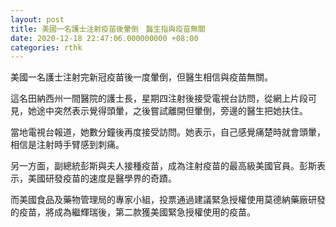 ```yaml
---
layout: post
title: 美國一名護士注射疫苗後暈倒　醫生指與疫苗無關
date: 2020-12-18 22:47:06.000000000 +08:00
categories: rthk
---
```


美國一名護士注射完新冠疫苗後一度暈倒，但醫生相信與疫苗無關。

這名田納西州一間醫院的護士長，星期四注射後接受電視台訪問，從網上片段可見，她途中突然表示覺得頭暈，之後嘗試離開但暈倒，旁邊的醫生把她扶住。

當地電視台報道，她數分鐘後再度接受訪問。她表示，自己感覺痛楚時就會頭暈，相信是注射時手臂感到刺痛。

另一方面，副總統彭斯與夫人接種疫苗，成為注射疫苗的最高級美國官員。彭斯表示，美國研發疫苗的速度是醫學界的奇蹟。

而美國食品及藥物管理局的專家小組，投票通過建議緊急授權使用莫德納藥廠研發的疫苗，將成為繼輝瑞後，第二款獲美國緊急授權使用的疫苗。
